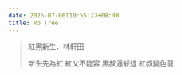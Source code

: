 ```yaml
---
date: 2025-07-06T10:55:27+08:00
title: Rb Tree
---
```


> 紅黑新生．林軒田
>
> 新生先為紅
> 紅父不能容
> 黑叔逼爺退
> 紅叔變色龍
